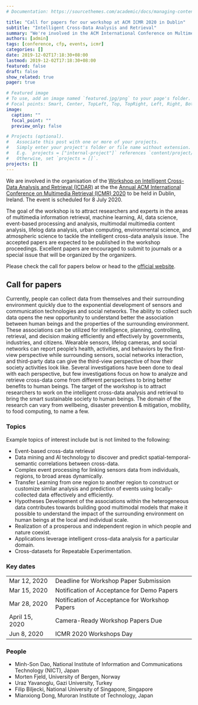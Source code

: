 ```yaml
---
# Documentation: https://sourcethemes.com/academic/docs/managing-content/

title: "Call for papers for our workshop at ACM ICMR 2020 in Dublin"
subtitle: "Intelligent Cross-Data Analysis and Retrieval"
summary: "We're involved in the ACM International Conference on Multimedia Retrieval (ICMR), by co-organising the Workshop on Intelligent Cross-Data Analysis and Retrieval"
authors: [admin]
tags: [conference, cfp, events, icmr]
categories: []
date: 2019-12-02T17:18:30+08:00
lastmod: 2019-12-02T17:18:30+08:00
featured: false
draft: false
show_related: true
pager: true

# Featured image
# To use, add an image named `featured.jpg/png` to your page's folder.
# Focal points: Smart, Center, TopLeft, Top, TopRight, Left, Right, BottomLeft, Bottom, BottomRight.
image:
  caption: ""
  focal_point: ""
  preview_only: false

# Projects (optional).
#   Associate this post with one or more of your projects.
#   Simply enter your project's folder or file name without extension.
#   E.g. `projects = ["internal-project"]` references `content/project/deep-learning/index.md`.
#   Otherwise, set `projects = []`.
projects: []
---
```


We are involved in the organisation of the [Workshop on Intelligent Cross-Data Analysis and Retrieval (ICDAR)](http://www2.nict.go.jp/bidal/icdar_icmr2020/index.html) at the the [Annual ACM International Conference on Multimedia Retrieval (ICMR) 2020](http://www.icmr2020.org
) to be held in Dublin, Ireland.
The event is scheduled for 8 July 2020.

The goal of the workshop is to attract researchers and experts in the areas of multimedia information retrieval, machine learning, AI, data science, event-based processing and analysis, multimodal multimedia content analysis, lifelog data analysis, urban computing, environmental science, and atmospheric science to tackle the intelligent cross-data analysis issue.
The accepted papers are expected to be published in the workshop proceedings.
Excellent papers are encouraged to submit to journals or a special issue that will be organized by the organizers.

Please check the call for papers below or head to the [official website](http://www2.nict.go.jp/bidal/icdar_icmr2020/index.html).


## Call for papers
Currently, people can collect data from themselves and their surrounding environment quickly due to the exponential development of sensors and communication technologies and social networks. The ability to collect such data opens the new opportunity to understand better the association between human beings and the properties of the surrounding environment. These associations can be utilized for intelligence, planning, controlling, retrieval, and decision making efficiently and effectively by governments, industries, and citizens. Wearable sensors, lifelog cameras, and social networks can report people’s health, activities, and behaviors by the first-view perspective while surrounding sensors, social networks interaction, and third-party data can give the third-view perspective of how their society activities look like. Several investigations have been done to deal with each perspective, but few investigations focus on how to analyze and retrieve cross-data come from different perspectives to bring better benefits to human beings. The target of the workshop is to attract researchers to work on the intelligent cross-data analysis and retrieval to bring the smart sustainable society to human beings. The domain of the research can vary from wellbeing, disaster prevention & mitigation, mobility, to food computing, to name a few.

### Topics

Example topics of interest include but is not limited to the following:

* Event-based cross-data retrieval
* Data mining and AI technology to discover and predict spatial-temporal-semantic correlations between cross-data.
* Complex event processing for linking sensors data from individuals, regions, to broad areas dynamically.
* Transfer Learning from one region to another region to construct or customize similar analysis and prediction of events using locally-collected data effectively and efficiently.
* Hypotheses Development of the associations within the heterogeneous data contributes towards building good multimodal models that make it possible to understand the impact of the surrounding environment on human beings at the local and individual scale.
* Realization of a prosperous and independent region in which people and nature coexist.
* Applications leverage intelligent cross-data analysis for a particular domain.
* Cross-datasets for Repeatable Experimentation.


### Key dates

|| |
| ---| --- |
| Mar 12, 2020 | Deadline for Workshop Paper Submission |
| Mar 15, 2020 | Notification of Acceptance for Demo Papers |
| Mar 28, 2020 | Notification of Acceptance for Workshop Papers |
| April 15, 2020 | Camera-Ready Workshop Papers Due |
| Jun 8, 2020 | ICMR 2020 Workshops Day |

### People

* Minh-Son Dao, National Institute of Information and Communications Technology (NICT), Japan
* Morten Fjeld, University of Bergen, Norway
* Uraz Yavanoglu, Gazi University, Turkey
* Filip Biljecki, National University of Singapore, Singapore
* Mianxiong Dong, Muroran Institute of Technology, Japan

